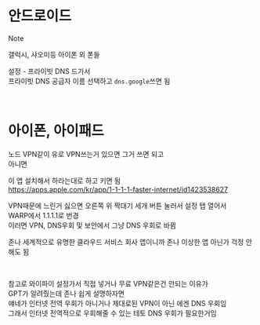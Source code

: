 # 안드로이드

> [!NOTE]
> 갤럭시, 샤오미등 아이폰 외 폰들

설정 - 프라이빗 DNS 드가서  
프라이빗 DNS 공급자 이름 선택하고 `dns.google`쓰면 됨

<br>

# 아이폰, 아이패드

노드 VPN같이 유로 VPN쓰는거 있으면 그거 쓰면 되고  
아니면

이 앱 설치해서 하라는대로 하고 키면 됨  
https://apps.apple.com/kr/app/1-1-1-1-faster-internet/id1423538627  

VPN때문에 느린거 싫으면 오른쪽 위 짝대기 세개 버튼 눌러서 설정 탭 열어서  
WARP에서 1.1.1.1로 번경  
이러면 VPN, DNS우회 및 보안에서 그냥 DNS 우회로 바뀜

존나 세계적으로 유명한 클라우드 서비스 회사 앱이니까 존나 이상한 앱 아닌가 걱정 안해도 됨

<br>

참고로 와이파이 설정가서 직접 넣거나 무료 VPN같은건 안되는 이유가  
GPT가 알려줬는데 존나 쉽게 설명하자면  
얘네가 인터넷 전역 우회가 아니거나 제대로된 VPN이 아닌 에겐 DNS 우회임  
그래서 인터넷 전역적으로 우회해줄 수 있는 테토 DNS 우회가 필요한거임
